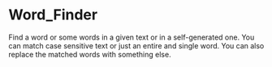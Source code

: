 # Word_Finder

Find a word or some words in a given text or in a self-generated one. You can match case sensitive text or just an entire and single word. You can also replace the matched words with something else.
